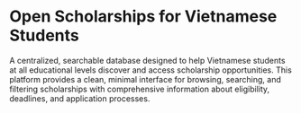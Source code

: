 # Open Scholarships for Vietnamese Students

A centralized, searchable database designed to help Vietnamese students at all educational levels discover and access scholarship opportunities. This platform provides a clean, minimal interface for browsing, searching, and filtering scholarships with comprehensive information about eligibility, deadlines, and application processes.